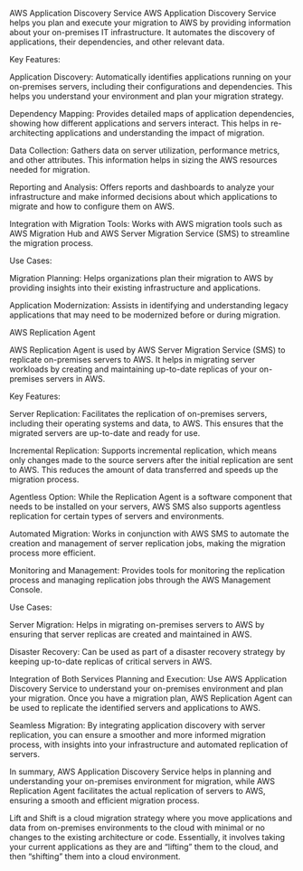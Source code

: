 AWS Application Discovery Service
AWS Application Discovery Service helps you plan and execute your migration to AWS by providing information about your on-premises IT infrastructure. It automates the discovery of applications, their dependencies, and other relevant data.

Key Features:

Application Discovery: Automatically identifies applications running on your on-premises servers, including their configurations and dependencies. This helps you understand your environment and plan your migration strategy.

Dependency Mapping: Provides detailed maps of application dependencies, showing how different applications and servers interact. This helps in re-architecting applications and understanding the impact of migration.

Data Collection: Gathers data on server utilization, performance metrics, and other attributes. This information helps in sizing the AWS resources needed for migration.

Reporting and Analysis: Offers reports and dashboards to analyze your infrastructure and make informed decisions about which applications to migrate and how to configure them on AWS.

Integration with Migration Tools: Works with AWS migration tools such as AWS Migration Hub and AWS Server Migration Service (SMS) to streamline the migration process.

Use Cases:

Migration Planning: Helps organizations plan their migration to AWS by providing insights into their existing infrastructure and applications.

Application Modernization: Assists in identifying and understanding legacy applications that may need to be modernized before or during migration.

AWS Replication Agent

AWS Replication Agent is used by AWS Server Migration Service (SMS) to replicate on-premises servers to AWS. It helps in migrating server workloads by creating and maintaining up-to-date replicas of your on-premises servers in AWS.

Key Features:

Server Replication: Facilitates the replication of on-premises servers, including their operating systems and data, to AWS. This ensures that the migrated servers are up-to-date and ready for use.

Incremental Replication: Supports incremental replication, which means only changes made to the source servers after the initial replication are sent to AWS. This reduces the amount of data transferred and speeds up the migration process.

Agentless Option: While the Replication Agent is a software component that needs to be installed on your servers, AWS SMS also supports agentless replication for certain types of servers and environments.

Automated Migration: Works in conjunction with AWS SMS to automate the creation and management of server replication jobs, making the migration process more efficient.

Monitoring and Management: Provides tools for monitoring the replication process and managing replication jobs through the AWS Management Console.

Use Cases:

Server Migration: Helps in migrating on-premises servers to AWS by ensuring that server replicas are created and maintained in AWS.

Disaster Recovery: Can be used as part of a disaster recovery strategy by keeping up-to-date replicas of critical servers in AWS.

Integration of Both Services
Planning and Execution: Use AWS Application Discovery Service to understand your on-premises environment and plan your migration. Once you have a migration plan, AWS Replication Agent can be used to replicate the identified servers and applications to AWS.

Seamless Migration: By integrating application discovery with server replication, you can ensure a smoother and more informed migration process, with insights into your infrastructure and automated replication of servers.

In summary, AWS Application Discovery Service helps in planning and understanding your on-premises environment for migration, while AWS Replication Agent facilitates the actual replication of servers to AWS, ensuring a smooth and efficient migration process.

Lift and Shift is a cloud migration strategy where you move applications and data from on-premises environments to the cloud with minimal or no changes to the existing architecture or code. Essentially, it involves taking your current applications as they are and “lifting” them to the cloud, and then “shifting” them into a cloud environment.

